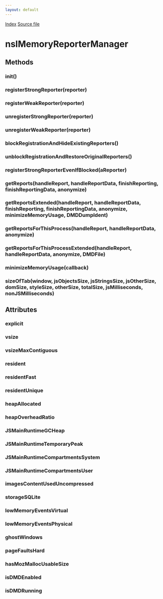 ```yaml
---
layout: default
---
```

<div id='links'><a href="../index.html">Index</a>
<a href="http://dxr.mozilla.org/mozilla-central/source/xpcom/base/nsIMemoryReporter.idl">Source file</a>
</div>

# nsIMemoryReporterManager #

## Methods ##

### init() ###

### registerStrongReporter(reporter) ###

### registerWeakReporter(reporter) ###

### unregisterStrongReporter(reporter) ###

### unregisterWeakReporter(reporter) ###

### blockRegistrationAndHideExistingReporters() ###

### unblockRegistrationAndRestoreOriginalReporters() ###

### registerStrongReporterEvenIfBlocked(aReporter) ###

### getReports(handleReport, handleReportData, finishReporting, finishReportingData, anonymize) ###

### getReportsExtended(handleReport, handleReportData, finishReporting, finishReportingData, anonymize, minimizeMemoryUsage, DMDDumpIdent) ###

### getReportsForThisProcess(handleReport, handleReportData, anonymize) ###

### getReportsForThisProcessExtended(handleReport, handleReportData, anonymize, DMDFile) ###

### minimizeMemoryUsage(callback) ###

### sizeOfTab(window, jsObjectsSize, jsStringsSize, jsOtherSize, domSize, styleSize, otherSize, totalSize, jsMilliseconds, nonJSMilliseconds) ###

## Attributes ##

### explicit ###

### vsize ###

### vsizeMaxContiguous ###

### resident ###

### residentFast ###

### residentUnique ###

### heapAllocated ###

### heapOverheadRatio ###

### JSMainRuntimeGCHeap ###

### JSMainRuntimeTemporaryPeak ###

### JSMainRuntimeCompartmentsSystem ###

### JSMainRuntimeCompartmentsUser ###

### imagesContentUsedUncompressed ###

### storageSQLite ###

### lowMemoryEventsVirtual ###

### lowMemoryEventsPhysical ###

### ghostWindows ###

### pageFaultsHard ###

### hasMozMallocUsableSize ###

### isDMDEnabled ###

### isDMDRunning ###

